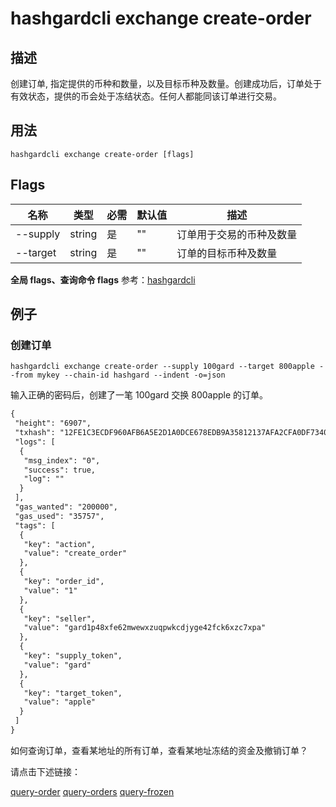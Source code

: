 # hashgardcli exchange create-order

## 描述

创建订单, 指定提供的币种和数量，以及目标币种及数量。创建成功后，订单处于有效状态，提供的币会处于冻结状态。任何人都能同该订单进行交易。

## 用法

```shell
hashgardcli exchange create-order [flags]
```

## Flags

| 名称       | 类型                  | 必需        | 默认值            | 描述      |
| --------------- | ---------------- | -------------- | --------- | ------------- |
| --supply     | string | 是 | "" | 订单用于交易的币种及数量             |
| --target        | string | 是 | "" | 订单的目标币种及数量           |

 **全局 flags、查询命令 flags** 参考：[hashgardcli](../README.md)

## 例子

### 创建订单

```shell
hashgardcli exchange create-order --supply 100gard --target 800apple --from mykey --chain-id hashgard --indent -o=json
```

输入正确的密码后，创建了一笔 100gard 交换 800apple 的订单。

```txt
{
 "height": "6907",
 "txhash": "12FE1C3ECDF960AFB6A5E2D1A0DCE678EDB9A35812137AFA2CFA0DF7340C8F12",
 "logs": [
  {
   "msg_index": "0",
   "success": true,
   "log": ""
  }
 ],
 "gas_wanted": "200000",
 "gas_used": "35757",
 "tags": [
  {
   "key": "action",
   "value": "create_order"
  },
  {
   "key": "order_id",
   "value": "1"
  },
  {
   "key": "seller",
   "value": "gard1p48xfe62mwewxzuqpwkcdjyge42fck6xzc7xpa"
  },
  {
   "key": "supply_token",
   "value": "gard"
  },
  {
   "key": "target_token",
   "value": "apple"
  }
 ]
}
```

如何查询订单，查看某地址的所有订单，查看某地址冻结的资金及撤销订单？

请点击下述链接：

[query-order](query-order.md)
[query-orders](query-orders.md)
[query-frozen](query-frozen.md)

